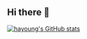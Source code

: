 ## Hi there 👋
[![hayoung's GitHub stats](https://github-readme-stats.vercel.app/api?username=gkdud112837&theme=tokyonight)](https://github.com/anuraghazra/github-readme-stats)
<!--
**gkdud112837/gkdud112837** is a ✨ _special_ ✨ repository because its `README.md` (this file) appears on your GitHub profile.

Here are some ideas to get you started:

- 🔭 I’m currently working on ...
- 🌱 I’m currently learning ...
- 👯 I’m looking to collaborate on ...
- 🤔 I’m looking for help with ...
- 💬 Ask me about ...
- 📫 How to reach me: ...
- 😄 Pronouns: ...
- ⚡ Fun fact: ...
-->
